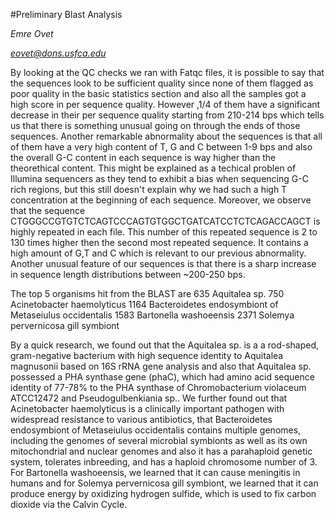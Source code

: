 #Preliminary Blast Analysis

*Emre Ovet*

*eovet@dons.usfca.edu*

By looking at the QC checks we ran with Fatqc files, it is possible to say that the sequences look to
be sufficient quality since none of them flagged as poor quality in the basic statistics section and
also all the samples got a high score in per sequence quality. However ,1/4 of them have a significant 
decrease in their per sequence quality starting from 210-214 bps which tells us that there is something
unusual going on through the ends of those sequences. Another remarkable abnormality about the sequences
is that all of them have a very high content of T, G and C between 1-9 bps and also the overall G-C
content in each sequence is way higher than the theorethical content. This might be explained as a 
techical problen of Illumina sequencers as they tend to exhibit a bias when sequencing G-C rich 
regions, but this still doesn't explain why we had such a high T concentration at the beginning 
of each sequence. Moreover, we observe that the sequence CTGGGCCGTGTCTCAGTCCCAGTGTGGCTGATCATCCTCTCAGACCAGCT
is highly repeated in each file. This number of this repeated sequence is 2 to 130 times
higher then the second most repeated sequence. It contains a high amount of G,T and C which is
relevant to our previous abnormality. Another unusual feature of our sequences is that there is a sharp
increase in sequence length distributions between ~200-250 bps.   

The top 5 organisms hit from the BLAST are
 635 Aquitalea sp.
 750 Acinetobacter haemolyticus
 1164 Bacteroidetes endosymbiont of Metaseiulus occidentalis
 1583 Bartonella washoeensis
 2371 Solemya pervernicosa gill symbiont

By a quick research, we found out that the Aquitalea sp. is a a rod-shaped, gram-negative bacterium with
high sequence identity to Aquitalea magnusonii based on 16S rRNA gene analysis and also that Aquitalea sp.
possessed a PHA synthase gene (phaC), which had amino acid sequence identity of 77-78% to the PHA synthase
of Chromobacterium violaceum ATCC12472 and Pseudogulbenkiania sp.. We further found out that Acinetobacter
haemolyticus is a clinically important pathogen with widespread resistance to various antibiotics, that
Bacteroidetes endosymbiont of Metaseiulus occidentalis contains multiple genomes, including the genomes of
several microbial symbionts as well as its own mitochondrial and nuclear genomes and also it has a
parahaploid genetic system, tolerates inbreeding, and has a haploid chromosome number of 3. For Bartonella
washoeensis, we learned that it can cause meningitis in humans and for Solemya pervernicosa gill symbiont,
we learned that it can produce energy by oxidizing hydrogen sulfide, which is used to fix carbon dioxide 
via the Calvin Cycle.
